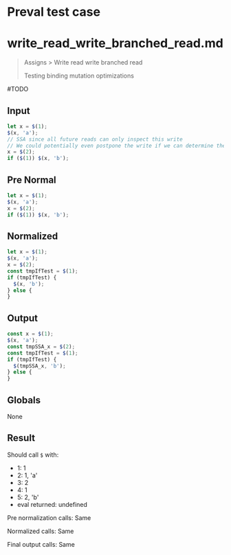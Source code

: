 # Preval test case

# write_read_write_branched_read.md

> Assigns > Write read write branched read
>
> Testing binding mutation optimizations

#TODO

## Input

`````js filename=intro
let x = $(1);
$(x, 'a');
// SSA since all future reads can only inspect this write
// We could potentially even postpone the write if we can determine the value to be static
x = $(2);
if ($(1)) $(x, 'b');
`````

## Pre Normal

`````js filename=intro
let x = $(1);
$(x, 'a');
x = $(2);
if ($(1)) $(x, 'b');
`````

## Normalized

`````js filename=intro
let x = $(1);
$(x, 'a');
x = $(2);
const tmpIfTest = $(1);
if (tmpIfTest) {
  $(x, 'b');
} else {
}
`````

## Output

`````js filename=intro
const x = $(1);
$(x, 'a');
const tmpSSA_x = $(2);
const tmpIfTest = $(1);
if (tmpIfTest) {
  $(tmpSSA_x, 'b');
} else {
}
`````

## Globals

None

## Result

Should call `$` with:
 - 1: 1
 - 2: 1, 'a'
 - 3: 2
 - 4: 1
 - 5: 2, 'b'
 - eval returned: undefined

Pre normalization calls: Same

Normalized calls: Same

Final output calls: Same
